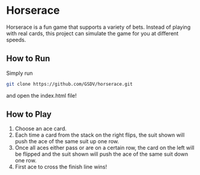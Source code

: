 # Horserace
Horserace is a fun game that supports a variety of bets. Instead of playing with real cards, this project can simulate the game for you at different speeds.

## How to Run
Simply run
 ```bash
 git clone https://github.com/GSDV/horserace.git
 ```
and open the index.html file!

## How to Play
1) Choose an ace card.
2) Each time a card from the stack on the right flips, the suit shown will push the ace of the same suit up one row.
3) Once all aces either pass or are on a certain row, the card on the left will be flipped and the suit shown will push the ace of the same suit down one row.
4) First ace to cross the finish line wins!